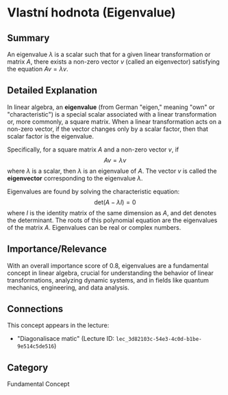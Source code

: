 # Vlastní hodnota (Eigenvalue)

## Summary
An eigenvalue $\lambda$ is a scalar such that for a given linear transformation or matrix $A$, there exists a non-zero vector $v$ (called an eigenvector) satisfying the equation $Av = \lambda v$.

## Detailed Explanation
In linear algebra, an **eigenvalue** (from German "eigen," meaning "own" or "characteristic") is a special scalar associated with a linear transformation or, more commonly, a square matrix. When a linear transformation acts on a non-zero vector, if the vector changes only by a scalar factor, then that scalar factor is the eigenvalue.

Specifically, for a square matrix $A$ and a non-zero vector $v$, if
$$
Av = \lambda v
$$
where $\lambda$ is a scalar, then $\lambda$ is an eigenvalue of $A$. The vector $v$ is called the **eigenvector** corresponding to the eigenvalue $\lambda$.

Eigenvalues are found by solving the characteristic equation:
$$
\text{det}(A - \lambda I) = 0
$$
where $I$ is the identity matrix of the same dimension as $A$, and $\text{det}$ denotes the determinant. The roots of this polynomial equation are the eigenvalues of the matrix $A$. Eigenvalues can be real or complex numbers.

## Importance/Relevance
With an overall importance score of 0.8, eigenvalues are a fundamental concept in linear algebra, crucial for understanding the behavior of linear transformations, analyzing dynamic systems, and in fields like quantum mechanics, engineering, and data analysis.

## Connections
This concept appears in the lecture:
*   "Diagonalisace matic" (Lecture ID: `lec_3d82103c-54e3-4c0d-b1be-9e514c5de516`)

## Category
Fundamental Concept